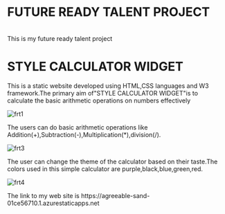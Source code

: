 <h1>FUTURE READY TALENT PROJECT</h1>
<br>This is my future ready talent project</br>
<h1>STYLE CALCULATOR WIDGET</h1>
<p>This is a static website developed using HTML,CSS languages and W3 framework.The primary aim of"STYLE CALCULATOR WIDGET"is to calculate the basic arithmetic operations on numbers effectively</p>

![frt1](https://user-images.githubusercontent.com/109844329/182628236-61b345f7-d511-43ea-94cb-b02113dac56c.jpg)

<p>The users can do basic arithmetic operations like Addition(+),Subtraction(-),Multiplication(*),division(/).</p> 

![frt3](https://user-images.githubusercontent.com/109844329/182629238-7ffb963f-83b7-45bb-b5e4-4bafb5c29bdc.jpg)

<p>The user can change the theme of the calculator based on their taste.The colors used in this simple calculator are purple,black,blue,green,red.</p>

![frt4](https://user-images.githubusercontent.com/109844329/182629787-73660a55-91e4-4307-8c1e-efabfda8ca45.jpg)

<p>The link to my web site is https://agreeable-sand-01ce56710.1.azurestaticapps.net </p>
